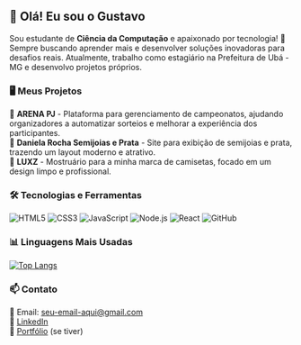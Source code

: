 ## 🚀 Olá! Eu sou o Gustavo

Sou estudante de **Ciência da Computação** e apaixonado por tecnologia! 🚀 Sempre buscando aprender mais e desenvolver soluções inovadoras para desafios reais. Atualmente, trabalho como estagiário na Prefeitura de Ubá - MG e desenvolvo projetos próprios.

### 🖥️ Meus Projetos

🔹 **ARENA PJ** - Plataforma para gerenciamento de campeonatos, ajudando organizadores a automatizar sorteios e melhorar a experiência dos participantes.  
🔹 **Daniela Rocha Semijoias e Prata** - Site para exibição de semijoias e prata, trazendo um layout moderno e atrativo.  
🔹 **LUXZ** - Mostruário para a minha marca de camisetas, focado em um design limpo e profissional.

### 🛠️ Tecnologias e Ferramentas

![HTML5](https://img.shields.io/badge/HTML5-E34F26?style=for-the-badge&logo=html5&logoColor=white)
![CSS3](https://img.shields.io/badge/CSS3-1572B6?style=for-the-badge&logo=css3&logoColor=white)
![JavaScript](https://img.shields.io/badge/JavaScript-F7DF1E?style=for-the-badge&logo=javascript&logoColor=black)
![Node.js](https://img.shields.io/badge/Node.js-339933?style=for-the-badge&logo=nodedotjs&logoColor=white)
![React](https://img.shields.io/badge/React-20232A?style=for-the-badge&logo=react&logoColor=61DAFB)
![GitHub](https://img.shields.io/badge/GitHub-181717?style=for-the-badge&logo=github&logoColor=white)

### 📊 Linguagens Mais Usadas

[![Top Langs](https://github-readme-stats.vercel.app/api/top-langs/?username=yGustavoR10&layout=compact&theme=radical)](https://github.com/anuraghazra/github-readme-stats)

### 📫 Contato

📧 Email: seu-email-aqui@gmail.com  
🔗 [LinkedIn](https://www.linkedin.com/in/seu-perfil-aqui/)  
🔗 [Portfólio](https://seu-portfolio.com/) (se tiver)

        
